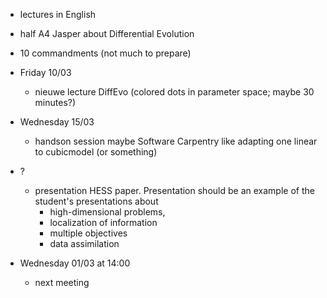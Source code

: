 - lectures in English
- half A4 Jasper about Differential Evolution
- 10 commandments (not much to prepare)

- Friday 10/03
  - nieuwe lecture DiffEvo (colored dots in parameter space; maybe 30 minutes?)
- Wednesday 15/03
  - handson session maybe Software Carpentry like adapting one linear to cubicmodel (or something)
- <date>?
  - presentation HESS paper. Presentation should be an example of the student's presentations about 
    - high-dimensional problems,
    - localization of information
    - multiple objectives
    - data assimilation
- Wednesday 01/03 at 14:00
  - next meeting
